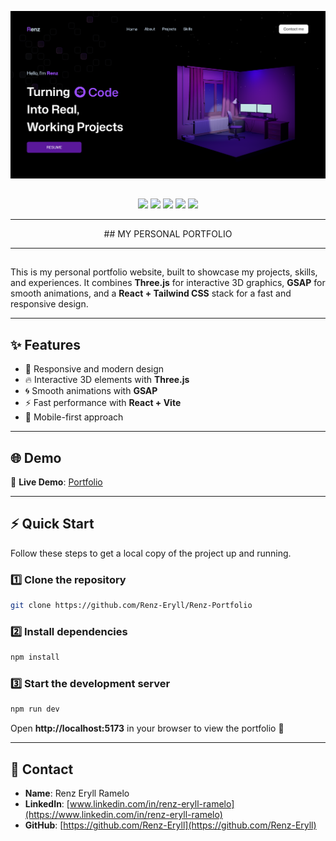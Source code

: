 
<p align="center">
  <img src="./public/portfolio.png" alt="Portfolio Thumbnail" width="800"/>
</p>

## 
<p align="center">
  <img src="https://img.shields.io/badge/React-20232A?style=for-the-badge&logo=react&logoColor=61DAFB"/>
  <img src="https://img.shields.io/badge/Tailwind_CSS-38B2AC?style=for-the-badge&logo=tailwind-css&logoColor=white"/>
  <img src="https://img.shields.io/badge/Three.js-black?style=for-the-badge&logo=three.js&logoColor=white"/>
  <img src="https://img.shields.io/badge/GSAP-88CE02?style=for-the-badge&logo=greensock&logoColor=white"/>
  <img src="https://img.shields.io/badge/Vite-646CFF?style=for-the-badge&logo=vite&logoColor=white"/>
</p>

---

<p align="center">
## MY PERSONAL PORTFOLIO
</p>

---

##
This is my personal portfolio website, built to showcase my projects, skills, and experiences. It combines **Three.js** for interactive 3D graphics, **GSAP** for smooth animations, and a **React + Tailwind CSS** stack for a fast and responsive design.

---

## ✨ Features
- 🎨 Responsive and modern design  
- 🔥 Interactive 3D elements with **Three.js**  
- 🌀 Smooth animations with **GSAP**  
- ⚡ Fast performance with **React + Vite**  
- 📱 Mobile-first approach  

---

## 🌐 Demo
🔗 **Live Demo**: [Portfolio](https://renz-portfolio-demo-link.com)

---

## ⚡ Quick Start

Follow these steps to get a local copy of the project up and running.

### 1️⃣ Clone the repository
```bash
git clone https://github.com/Renz-Eryll/Renz-Portfolio
```

### 2️⃣ Install dependencies
```bash
npm install
```

### 3️⃣ Start the development server
```bash
npm run dev
```

Open **http://localhost:5173** in your browser to view the portfolio 🚀

---

## 📧 Contact
- **Name**: Renz Eryll Ramelo  
- **LinkedIn**: [www.linkedin.com/in/renz-eryll-ramelo](https://www.linkedin.com/in/renz-eryll-ramelo)  
- **GitHub**: [https://github.com/Renz-Eryll](https://github.com/Renz-Eryll)  

